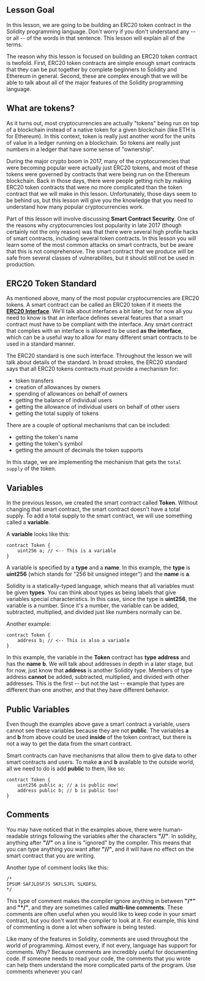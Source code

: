 ## Lesson Goal

In this lesson, we are going to be building an ERC20 token contract in the Solidity programming language. Don't worry if you don't understand any -- or all -- of the words in that sentence. This lesson will explain all of the terms. 

The reason why this lesson is focused on building an ERC20 token contract is twofold. First, ERC20 token contracts are simple enough smart contracts that they can be put together by complete beginners to Solidity and Ethereum in general. Second, these  are complex enough that we will be able to talk about all of the major features of the Solidity programming language.

## What are tokens?
As it turns out, most cryptocurrencies are actually "tokens" being run on top of a blockchain instead of a native token for a given blockchain (like ETH is for Ethereum). In this context, token is really just another word for the units of value in a ledger running on a blockchain. So tokens are really just numbers in a ledger that have some sense of "ownership". 

During the major crypto boom in 2017, many of the cryptocurrencies that were becoming popular were actually just ERC20 tokens, and most of these tokens were governed by contracts that were being run on the Ethereum blockchain. Back in those days, there were people getting rich by making ERC20 token contracts that were no more complicated than the token contract that we will make in this lesson. Unfortunately, those days seem to be behind us, but this lesson will give you the knowledge that you need to understand how many popular cryptocurrencies work. 

Part of this lesson will involve discussing **Smart Contract Security**. One of the reasons why cryptocurrencies lost popularity in late 2017 (though certainly not the only reason) was that there were several high profile hacks of smart contracts, including several token contracts. In this lesson you will learn some of the most common attacks on smart contracts, but be aware that this is not comprehensive. The smart contract that we produce will be safe from several classes of vulnerabilites, but it should still not be used in production. 

## ERC20 Token Standard
As mentioned above, many of the most popular cryptocurrencies are ERC20 tokens. A smart contract can be called an ERC20 token if it meets the **[ERC20 Interface](https://theethereum.wiki/w/index.php/ERC20_Token_Standard)**.
We'll talk about interfaces a bit later, but for now all you need to know is that an interface defines several features that a smart contract must have to be compliant with the interface. Any smart contract that complies with an interface is allowed to be used **as the interface**, which can be a useful way to allow for many different smart contracts to be used in a standard manner. 

The ERC20 standard is one such interface. Throughout the lesson we will talk about details of the standard. In broad strokes, the ERC20 standard says that all ERC20 tokens contracts must provide a mechanism for:
- token transfers
- creation of allowances by owners
- spending of allowances on behalf of owners
- getting the balance of individual users
- getting the allowance of individual users on behalf of other users
- getting the total supply of tokens 

There are a couple of optional mechanisms that can be included: 
- getting the token's name
- getting the token's symbol
- getting the amount of decimals the token supports

In this stage, we are implementing the mechanism that gets the `total supply` of the token. 

## Variables
In the previous lesson, we created the smart contract called **Token**. Without changing that smart contract, the smart contract doesn't have a total supply. To add a total supply to the smart contract, we will use something called a **variable**. 

A **variable** looks like this: 

``` 
contract Token {
    uint256 a; // <-- This is a variable
}
```

A variable is specified by a **type** and a **name**. In this example, the **type** is **uint256** (which stands for "256 bit unsigned integer") and the **name** is **a**. 

Solidity is a statically-typed language, which means that all variables must be given **types**. You can think about types as being labels that give variables special characteristics. In this case, since the type is **uint256**, the variable is a number. Since it's a number, the variable can be added, subtracted, multiplied, and divided just like numbers normally can be. 

Another example:

``` 
contract Token {
    address b; // <-- This is also a variable
}
```

In this example, the variable in the **Token** contract has **type** **address** and has the **name** **b**. We will talk about addresses in depth in a later stage, but for now, just know that **address** is another Solidity type. Members of type address **cannot** be added, subtracted, multiplied, and divided with other addresses. This is the first -- but not the last -- example that types are different than one another, and that they have different behavior.

## Public Variables

Even though the examples above gave a smart contract a variable, users cannot see these variables because they are not **public**. The variables **a** and **b** from above could be used **inside** of the token contract, but there is not a way to get the data from the smart contract. 

Smart contracts can have mechanisms that allow them to give data to other smart contracts and users. To make **a** and **b** available to the outside world, all we need to do is add **public** to them, like so:

``` 
contract Token {
    uint256 public a; // a is public now!
    address public b; // b is public too!
}
```

## Comments
You may have noticed that in the examples above, there were human-readable strings following the variables after the characters **"//"**. In solidity, anything after **"//"** on a line is "ignored" by the compiler. This means that you can type anything you want after **"//"**, and it will have no effect on the smart contract that you are writing. 

Another type of comment looks like this:

```
/*
IPSUM SAFJLDSFJS SKFLSJFL SLKDFSL 
*/
```

This type of comment makes the compiler ignore anything in between **"/*"** and **"*/"**, and they are sometimes called **multi-line comments**. These comments are often useful when you would like to keep code in your smart contract, but you don't want the compiler to look at it. For example, this kind of commenting is done a lot when software is being tested. 

Like many of the features in Solidity, comments are used throughout the world of programming. Almost every, if not every, language has support for comments. Why? Because comments are incredibly useful for documenting code. If someone needs to read your code, the comments that you wrote can help them understand the more complicated parts of the program. Use comments whenever you can!